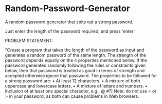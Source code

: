 # Random-Password-Generator
 A random password generator that spits out a strong password.

 Just enter the length of the password required, and press 'enter'

PROBLEM STATEMENT: 

 "Create a program that takes the length of the password as input and generates a random password of the same length.
 The strength of the password depends equally on the 4 properties mentioned below.
  If the password generated randomly following the rules or constraints given below,
   then that password is treated as good in terms of strength and accepted otherwise ignore that password.
The properties to be followed for a strong password are:
•	At least 12 characters.
•	A mixture of both uppercase and lowercase letters.
•	A mixture of letters and numbers. 
•	Inclusion of at least one special character, e.g., @ #?]
Note: do not use < or > in your password, as both can cause problems in Web browsers.

